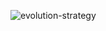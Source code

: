 ![evolution-strategy](https://github.com/user-attachments/assets/48169a81-ba5f-4ef3-9b50-14e736f2785f)
